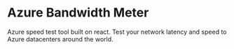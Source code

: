 # Azure Bandwidth Meter
Azure speed test tool built on react. Test your network latency and speed to Azure datacenters around the world.